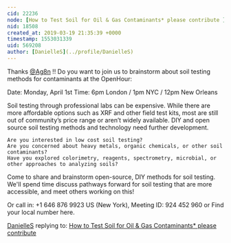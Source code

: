 ```yaml
---
cid: 22236
node: [How to Test Soil for Oil & Gas Contaminants* please contribute ](../notes/DanielleS/03-11-2019/how-to-test-soil-for-oil-gas-contaminants-please-contribute)
nid: 18508
created_at: 2019-03-19 21:35:39 +0000
timestamp: 1553031339
uid: 569208
author: [DanielleS](../profile/DanielleS)
---
```


 Thanks [@Ag8n](/profile/Ag8n) !! Do you want to join us to brainstorm about soil testing methods for contaminants at the OpenHour:

Date: Monday, April 1st
Time: 6pm London / 1pm NYC / 12pm New Orleans

Soil testing through professional labs can be expensive. While there are more affordable options such as XRF and other field test kits, most are still out of community’s price range or aren’t widely available. DIY and open source soil testing methods and technology need further development.

    Are you interested in low cost soil testing?
    Are you concerned about heavy metals, organic chemicals, or other soil contaminants?
    Have you explored colorimetry, reagents, spectrometry, microbial, or other approaches to analyzing soils?

Come to share and brainstorm open-source, DIY methods for soil testing. We'll spend time discuss pathways forward for soil testing that are more accessible, and meet others working on this!

Or call in: +1 646 876 9923 US (New York), Meeting ID: 924 452 960 or Find your local number here.

[DanielleS](../profile/DanielleS) replying to: [How to Test Soil for Oil & Gas Contaminants* please contribute ](../notes/DanielleS/03-11-2019/how-to-test-soil-for-oil-gas-contaminants-please-contribute)

